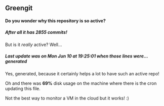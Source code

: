 ## Greengit

#### Do you wonder why this repository is so active?

##### After all it has 2855 commits!

But is it *really* active? Well...

##### Last update was on Mon Jun 10 at 19:25:01 when those lines were... generated

Yes, generated, because it certainly helps a lot to have such an active repo!

Oh and there was **69%** disk usage on the machine
where there is the cron updating this file.

Not the best way to monitor a VM in the cloud but it works! :)
